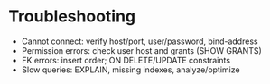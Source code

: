 # Troubleshooting

- Cannot connect: verify host/port, user/password, bind-address
- Permission errors: check user host and grants (SHOW GRANTS)
- FK errors: insert order; ON DELETE/UPDATE constraints
- Slow queries: EXPLAIN, missing indexes, analyze/optimize
